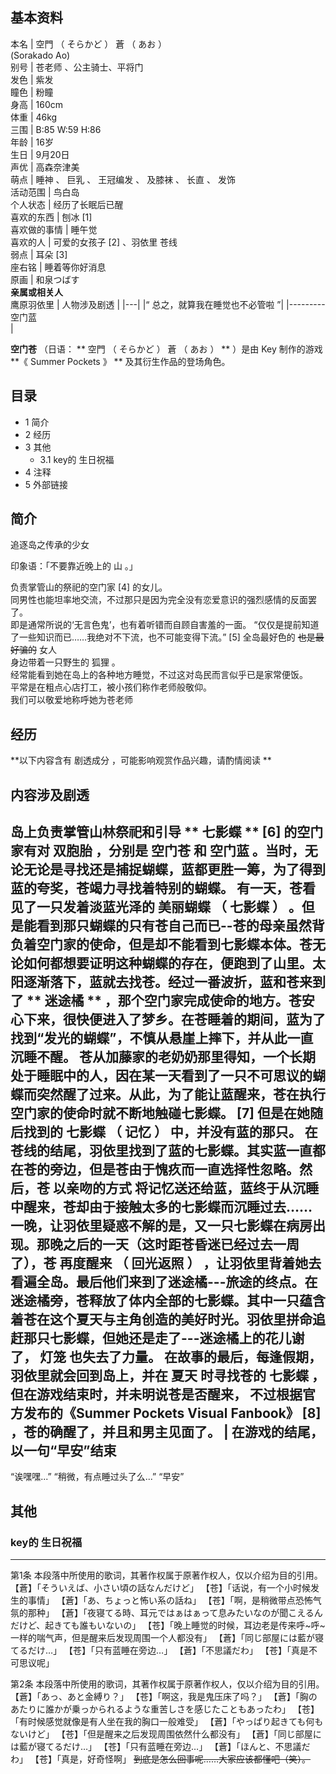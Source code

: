 **基本资料**  
---  
本名  |  空門  （  そらかど  ）  蒼  （  あお  ）    
(Sorakado Ao)  
别号  |  苍老师  、公主骑士、平将门   
发色  |  紫发   
瞳色  |  粉瞳   
身高  |  160cm   
体重  |  46kg   
三围  |  B:85 W:59 H:86   
年龄  |  16岁   
生日  |  9月20日   
声优  |  高森奈津美   
萌点  |  睡神  、  巨乳  、  王冠编发  、  及膝袜  、  长直  、  发饰   
活动范围  |  鸟白岛   
个人状态  |  经历了长眠后已醒   
喜欢的东西  |  刨冰  [1]   
喜欢做的事情  |  睡午觉   
喜欢的人  |  可爱的女孩子  [2]  、羽依里  苍线   
弱点  |  耳朵  [3]   
座右铭  |  睡着等你好消息   
原画  |  和泉つばす   
**亲属或相关人**  
鹰原羽依里  |  人物涉及剧透   |
|---|
|“    总之，就算我在睡觉也不必管啦    ”|
|---------  <br>空门蓝  <br>|
  
**空门苍** （日语：  ** 空門  （  そらかど  ）  蒼  （  あお  ）  ** ）是由  Key  制作的游戏 **《 Summer
Pockets  》 ** 及其衍生作品的登场角色。

##  目录

  * 1  简介 
  * 2  经历 
  * 3  其他 
    * 3.1  key的  生日祝福 
  * 4  注释 
  * 5  外部链接 

##  简介

追逐岛之传承的少女

印象语：「不要靠近晚上的  山  。」  

负责掌管山的祭祀的空门家  [4]  的女儿。  
同男性也能坦率地交流，不过那只是因为完全没有恋爱意识的强烈感情的反面罢了。  
即是通常所说的‘无言色鬼’，也有着听错而自顾自害羞的一面。  “仅仅是提前知道了一些知识而已……我绝对不下流，也不可能变得下流。”  [5]  全岛最好色的
~~也是最好骗的~~ 女人  
身边带着一只野生的  狐狸  。  
经常能看到她在岛上的各种地方睡觉，不过这对岛民而言似乎已是家常便饭。  
平常是在粗点心店打工，被小孩们称作老师般敬仰。  
我们可以敬爱地称呼她为苍老师

##  经历

**以下内容含有 剧透成分  ，可能影响观赏作品兴趣，请酌情阅读 **

内容涉及剧透  
---  
岛上负责掌管山林祭祀和引导 ** 七影蝶  ** [6]  的空门家有对 **双胞胎** ，分别是 **空门苍** 和  空门蓝  。当时，无论无论是寻找还是捕捉蝴蝶，蓝都更胜一筹，为了得到蓝的夸奖，苍竭力寻找着特别的蝴蝶。  有一天，苍看见了一只发着淡蓝光泽的  美丽蝴蝶  （  七影蝶  ）  。但是能看到那只蝴蝶的只有苍自己而已--苍的母亲虽然背负着空门家的使命，但是却不能看到七影蝶本体。苍无论如何都想要证明这种蝴蝶的存在，便跑到了山里。太阳逐渐落下，蓝就去找苍。经过一番波折，蓝和苍来到了 ** 迷途橘  ** ，那个空门家完成使命的地方。苍安心下来，很快便进入了梦乡。在苍睡着的期间，蓝为了找到“发光的蝴蝶”，不慎从悬崖上摔下，并从此一直沉睡不醒。  苍从加藤家的老奶奶那里得知，一个长期处于睡眠中的人，因在某一天看到了一只不可思议的蝴蝶而突然醒了过来。从此，为了能让蓝醒来，苍在执行空门家的使命时就不断地触碰七影蝶。  [7]  但是在她随后找到的  七影蝶  （  记忆  ）  中，并没有蓝的那只。  在苍线的结尾，羽依里找到了蓝的七影蝶。其实蓝一直都在苍的旁边，但是苍由于愧疚而一直选择性忽略。然后，苍  以亲吻的方式  将记忆送还给蓝，蓝终于从沉睡中醒来，苍却由于接触太多的七影蝶而沉睡过去……  一晚，让羽依里疑惑不解的是，又一只七影蝶在病房出现。那晚之后的一天（这时距苍昏迷已经过去一周了），苍  再度醒来  （  回光返照  ）  ，让羽依里背着她去看遍全岛。最后他们来到了迷途橘---旅途的终点。在迷途橘旁，苍释放了体内全部的七影蝶。其中一只蕴含着苍在这个夏天与主角创造的美好时光。羽依里拼命追赶那只七影蝶，但她还是走了---迷途橘上的花儿谢了，  灯笼  也失去了力量。  在故事的最后，每逢假期，羽依里就会回到岛上，并在  夏天  时寻找苍的  七影蝶  ，但在游戏结束时，并未明说苍是否醒来，  不过根据官方发布的《Summer Pockets Visual Fanbook》  [8]  ，苍的确醒了，并且和男主见面了。  |  在游戏的结尾，以一句“早安”结束   
---  
“诶嘿嘿...”  “稍微，有点睡过头了么...”  “早安”  
  
##  其他

###  key的  生日祝福  
  
---  
第1条  本段落中所使用的歌词，其著作权属于原著作权人，仅以介绍为目的引用。  【蒼】「そういえば、小さい頃の話なんだけど」
【苍】「话说，有一个小时候发生的事情」  【蒼】「あ、ちょっと怖い系の話ね」  【苍】「啊，是稍微带点恐怖气氛的那种」
【蒼】「夜寝てる時、耳元ではぁはぁって息みたいなのが聞こえるんだけど、起きても誰もいないの」
【苍】「晚上睡觉的时候，耳边老是传来呼~呼~一样的喘气声，但是醒来后发现周围一个人都没有」  【蒼】「同じ部屋には藍が寝てるだけ…」
【苍】「只有蓝睡在旁边…」  【蒼】「不思議だわ」  【苍】「真是不可思议呢」

第2条  本段落中所使用的歌词，其著作权属于原著作权人，仅以介绍为目的引用。  【蒼】「あっ、あと金縛り？」  【苍】「啊这，我是鬼压床了吗？」
【蒼】「胸のあたりに誰かが乗っかられるような重苦しさを感じたこともあったわ」  【苍】「有时候感觉就像是有人坐在我的胸口一般难受」
【蒼】「やっぱり起きても何もないけど」  【苍】「但是醒来之后发现周围依然什么都没有」  【蒼】「同じ部屋には藍が寝てるだけ…」
【苍】「只有蓝睡在旁边…」  【蒼】「ほんと、不思議だわ」  【苍】「真是，好奇怪啊」  ~~到底是怎么回事呢……大家应该都懂吧（笑）。~~  
  